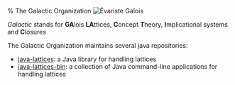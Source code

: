 % The Galactic Organization ![Évariste Galois](200px-Galois-Signature.svg.png "Signature d'Évariste Galois")

*Galactic* stands for **GA**lois **LA**ttices, **C**oncept **T**heory, **I**mplicational systems and **C**losures

The Galactic Organization maintains several java repositories:

* [java-lattices](http://thegalactic.github.io/java-lattices/): a Java library for handling lattices
* [java-lattices-bin](https://github.com/thegalactic/java-lattices-bin/): a collection of Java command-line applications for handling lattices

